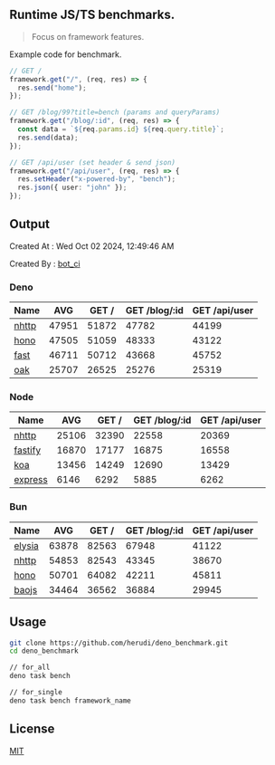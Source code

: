 ## Runtime JS/TS benchmarks.

> Focus on framework features.

Example code for benchmark.
```ts
// GET /
framework.get("/", (req, res) => {
  res.send("home");
});

// GET /blog/99?title=bench (params and queryParams)
framework.get("/blog/:id", (req, res) => {
  const data = `${req.params.id} ${req.query.title}`;
  res.send(data);
});

// GET /api/user (set header & send json)
framework.get("/api/user", (req, res) => {
  res.setHeader("x-powered-by", "bench");
  res.json({ user: "john" });
});
```

## Output
Created At : Wed Oct 02 2024, 12:49:46 AM

Created By : [bot_ci](https://github.com/herudi/deno_benchmarks/commits?author=github-actions%5Bbot%5D)


### Deno
|Name|AVG|GET /|GET /blog/:id|GET /api/user|
|----|----|----|----|----|
|[nhttp](https://github.com/nhttp/nhttp)|47951|51872|47782|44199|
|[hono](https://github.com/honojs/hono)|47505|51059|48333|43122|
|[fast](https://github.com/danteissaias/fast)|46711|50712|43668|45752|
|[oak](https://github.com/oakserver/oak)|25707|26525|25276|25319|
  


### Node
|Name|AVG|GET /|GET /blog/:id|GET /api/user|
|----|----|----|----|----|
|[nhttp](https://github.com/nhttp/nhttp)|25106|32390|22558|20369|
|[fastify](https://github.com/fastify/fastify)|16870|17177|16875|16558|
|[koa](https://github.com/koajs/koa)|13456|14249|12690|13429|
|[express](https://github.com/expressjs/express)|6146|6292|5885|6262|
  


### Bun
|Name|AVG|GET /|GET /blog/:id|GET /api/user|
|----|----|----|----|----|
|[elysia](https://github.com/elysiajs/elysia)|63878|82563|67948|41122|
|[nhttp](https://github.com/nhttp/nhttp)|54853|82543|43345|38670|
|[hono](https://github.com/honojs/hono)|50701|64082|42211|45811|
|[baojs](https://github.com/mattreid1/baojs)|34464|36562|36884|29945|
  



## Usage

```bash
git clone https://github.com/herudi/deno_benchmark.git
cd deno_benchmark

// for_all
deno task bench

// for_single
deno task bench framework_name
```

## License

[MIT](LICENSE)

